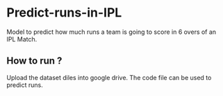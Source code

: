 # Predict-runs-in-IPL
Model to predict how much runs a team is going to score in 6 overs of an IPL Match.

## How to run ?
Upload the dataset diles into google drive.
The code file can be used to predict runs.
